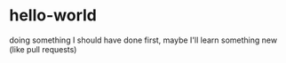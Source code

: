 # hello-world
doing something I should have done first, maybe I'll learn something new (like pull requests)
